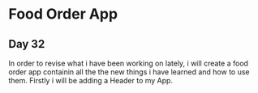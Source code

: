 # Food Order App  
## Day 32  
In order to revise what i have been working on lately, i will create a food order app containin all the the new things i have learned and how to use them. Firstly i will be adding a Header to my App.
